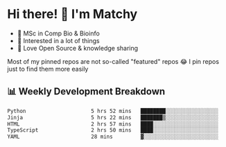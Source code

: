 # Hi there! 👋 I'm Matchy

- 🧬 MSc in Comp Bio & Bioinfo
- 🎈 Interested in a lot of things
- 💜 Love Open Source & knowledge sharing

Most of my pinned repos are not so-called "featured" repos 😂 I pin repos just to find them more easily

## 📊 Weekly Development Breakdown

<!--START_SECTION:waka-->

```txt
Python                     5 hrs 52 mins   ████████░░░░░░░░░░░░░░░░░   32.64 %
Jinja                      5 hrs 22 mins   ███████▒░░░░░░░░░░░░░░░░░   29.89 %
HTML                       2 hrs 57 mins   ████░░░░░░░░░░░░░░░░░░░░░   16.49 %
TypeScript                 2 hrs 50 mins   ████░░░░░░░░░░░░░░░░░░░░░   15.83 %
YAML                       28 mins         ▓░░░░░░░░░░░░░░░░░░░░░░░░   02.68 %
```

<!--END_SECTION:waka-->
